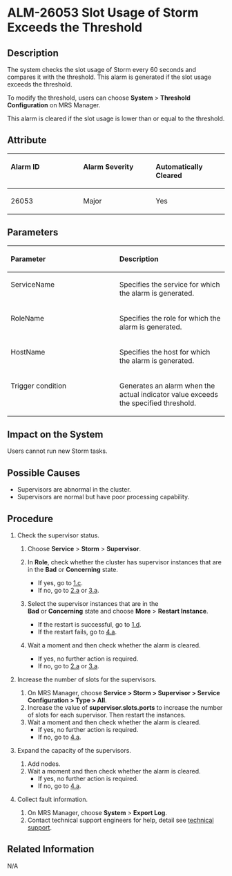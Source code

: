 # ALM-26053 Slot Usage of Storm Exceeds the Threshold<a name="EN-US_TOPIC_0125375213"></a>

## Description<a name="s03c6c42d4b274c40ba9e0fcabd88ab4b"></a>

The system checks the slot usage of Storm every 60 seconds and compares it with the threshold. This alarm is generated if the slot usage exceeds the threshold.

To modify the threshold, users can choose  **System**  \>  **Threshold Configuration**  on MRS Manager.

This alarm is cleared if the slot usage is lower than or equal to the threshold.

## Attribute<a name="s6297c8b248584a7eb28925005fce2d46"></a>

<a name="tafc882f788c84c339b8497feafa839bf"></a>
<table><thead align="left"><tr id="r04c4beda114c410e9f2f64c898e8eb45"><th class="cellrowborder" valign="top" width="33.33333333333333%" id="mcps1.1.4.1.1"><p id="afdc75f91af6246e29783ecc7a6508cd5"><a name="afdc75f91af6246e29783ecc7a6508cd5"></a><a name="afdc75f91af6246e29783ecc7a6508cd5"></a><strong id="ada5c3d82824445e8bf110b561b424be4"><a name="ada5c3d82824445e8bf110b561b424be4"></a><a name="ada5c3d82824445e8bf110b561b424be4"></a>Alarm ID</strong></p>
</th>
<th class="cellrowborder" valign="top" width="33.33333333333333%" id="mcps1.1.4.1.2"><p id="a89617aabb2264e0e9999380b28691190"><a name="a89617aabb2264e0e9999380b28691190"></a><a name="a89617aabb2264e0e9999380b28691190"></a><strong id="a75508494e17c414dbefc4530b40b5166"><a name="a75508494e17c414dbefc4530b40b5166"></a><a name="a75508494e17c414dbefc4530b40b5166"></a>Alarm Severity</strong></p>
</th>
<th class="cellrowborder" valign="top" width="33.33333333333333%" id="mcps1.1.4.1.3"><p id="a65bf926312634b7a9e157a7633e4bbe4"><a name="a65bf926312634b7a9e157a7633e4bbe4"></a><a name="a65bf926312634b7a9e157a7633e4bbe4"></a><strong id="abdf8986aba3843bbace427a1c9e367a3"><a name="abdf8986aba3843bbace427a1c9e367a3"></a><a name="abdf8986aba3843bbace427a1c9e367a3"></a>Automatically Cleared</strong></p>
</th>
</tr>
</thead>
<tbody><tr id="r58fa1995d39f4e2182edd28f23c6c866"><td class="cellrowborder" valign="top" width="33.33333333333333%" headers="mcps1.1.4.1.1 "><p id="en-us_topic_0053790967_p420326841881"><a name="en-us_topic_0053790967_p420326841881"></a><a name="en-us_topic_0053790967_p420326841881"></a>26053</p>
</td>
<td class="cellrowborder" valign="top" width="33.33333333333333%" headers="mcps1.1.4.1.2 "><p id="en-us_topic_0053790967_p492042251881"><a name="en-us_topic_0053790967_p492042251881"></a><a name="en-us_topic_0053790967_p492042251881"></a>Major</p>
</td>
<td class="cellrowborder" valign="top" width="33.33333333333333%" headers="mcps1.1.4.1.3 "><p id="en-us_topic_0053790967_p261193031881"><a name="en-us_topic_0053790967_p261193031881"></a><a name="en-us_topic_0053790967_p261193031881"></a>Yes</p>
</td>
</tr>
</tbody>
</table>

## Parameters<a name="s2896845c0c014472b82ded595bd2c0a6"></a>

<a name="t2511d13ba3494125b752f1587a979032"></a>
<table><thead align="left"><tr id="r1e99b58becad40aca8627315aebeafc6"><th class="cellrowborder" valign="top" width="50%" id="mcps1.1.3.1.1"><p id="a94a04e30df8447ebad299cfcfc444096"><a name="a94a04e30df8447ebad299cfcfc444096"></a><a name="a94a04e30df8447ebad299cfcfc444096"></a><strong id="a6a4d385d530e4a9e911acb2ec324f9e7"><a name="a6a4d385d530e4a9e911acb2ec324f9e7"></a><a name="a6a4d385d530e4a9e911acb2ec324f9e7"></a>Parameter</strong></p>
</th>
<th class="cellrowborder" valign="top" width="50%" id="mcps1.1.3.1.2"><p id="a4d1789bb08ba49deab3e8b1ad5b2e30a"><a name="a4d1789bb08ba49deab3e8b1ad5b2e30a"></a><a name="a4d1789bb08ba49deab3e8b1ad5b2e30a"></a><strong id="ae2e66fba8d5c492fb1bc2c411cb671e8"><a name="ae2e66fba8d5c492fb1bc2c411cb671e8"></a><a name="ae2e66fba8d5c492fb1bc2c411cb671e8"></a>Description</strong></p>
</th>
</tr>
</thead>
<tbody><tr id="r894ba2b74dbf4ab4a842f30e70a86a71"><td class="cellrowborder" valign="top" width="50%" headers="mcps1.1.3.1.1 "><p id="a16fc1a559d2040a59485aac05a120c81"><a name="a16fc1a559d2040a59485aac05a120c81"></a><a name="a16fc1a559d2040a59485aac05a120c81"></a>ServiceName</p>
</td>
<td class="cellrowborder" valign="top" width="50%" headers="mcps1.1.3.1.2 "><p id="a8b7ff90731db4adba17fcbc850a74812"><a name="a8b7ff90731db4adba17fcbc850a74812"></a><a name="a8b7ff90731db4adba17fcbc850a74812"></a>Specifies the service for which the alarm is generated.</p>
</td>
</tr>
<tr id="r895f7d357776473ba7f7bf8d0e5e11ac"><td class="cellrowborder" valign="top" width="50%" headers="mcps1.1.3.1.1 "><p id="a537003fc91554bd6b7282f1d766e713c"><a name="a537003fc91554bd6b7282f1d766e713c"></a><a name="a537003fc91554bd6b7282f1d766e713c"></a>RoleName</p>
</td>
<td class="cellrowborder" valign="top" width="50%" headers="mcps1.1.3.1.2 "><p id="en-us_topic_0053790967_p421312018815"><a name="en-us_topic_0053790967_p421312018815"></a><a name="en-us_topic_0053790967_p421312018815"></a>Specifies the role for which the alarm is generated.</p>
</td>
</tr>
<tr id="r60fd18d4a913434589a4c76e7ae337f4"><td class="cellrowborder" valign="top" width="50%" headers="mcps1.1.3.1.1 "><p id="a09425f4cf36f48fa84003f11d71bab35"><a name="a09425f4cf36f48fa84003f11d71bab35"></a><a name="a09425f4cf36f48fa84003f11d71bab35"></a>HostName</p>
</td>
<td class="cellrowborder" valign="top" width="50%" headers="mcps1.1.3.1.2 "><p id="en-us_topic_0053790967_p800105218815"><a name="en-us_topic_0053790967_p800105218815"></a><a name="en-us_topic_0053790967_p800105218815"></a>Specifies the host for which the alarm is generated.</p>
</td>
</tr>
<tr id="r048361d12ad2469eb4355755f6f721ae"><td class="cellrowborder" valign="top" width="50%" headers="mcps1.1.3.1.1 "><p id="ae0eed94b2bec4abd9e0ff7d74235eca1"><a name="ae0eed94b2bec4abd9e0ff7d74235eca1"></a><a name="ae0eed94b2bec4abd9e0ff7d74235eca1"></a>Trigger condition</p>
</td>
<td class="cellrowborder" valign="top" width="50%" headers="mcps1.1.3.1.2 "><p id="en-us_topic_0053790967_p777338418815"><a name="en-us_topic_0053790967_p777338418815"></a><a name="en-us_topic_0053790967_p777338418815"></a>Generates an alarm when the actual indicator value exceeds the specified threshold.</p>
</td>
</tr>
</tbody>
</table>

## Impact on the System<a name="sf602c100de9b4711b823b4e2a391e3df"></a>

Users cannot run new Storm tasks.

## Possible Causes<a name="s611c957bf15b4fd69c20e9dfe9283a1d"></a>

-   Supervisors are abnormal in the cluster.
-   Supervisors are normal but have poor processing capability.

## Procedure<a name="sfa52741755414e0682473e64488a7b6e"></a>

1.  Check the supervisor status.
    1.  Choose  **Service**  \>  **Storm**  \>  **Supervisor**.
    2.  In  **Role**, check whether the cluster has supervisor instances that are in the **Bad** or **Concerning**  state.
        -   If yes, go to  [1.c](#le74a21968690462cbcec4970c80412a0).
        -   If no, go to  [2.a](#l17da8a10abfc40eab14b4a441199677e) or [3.a](#le8d8078214aa413a86c59df91914e1ba).

    3.  <a name="le74a21968690462cbcec4970c80412a0"></a>Select the supervisor instances that are in the  **Bad** or **Concerning** state and choose **More**  \>  **Restart Instance**.
        -   If the restart is successful, go to  [1.d](#lc7bc3e040e1845f2b2e205e23be451dc).
        -   If the restart fails, go to  [4.a](#l701ebacc76f344b8bb059e5d44cc6f7c).

    4.  <a name="lc7bc3e040e1845f2b2e205e23be451dc"></a>Wait a moment and then check whether the alarm is cleared.
        -   If yes, no further action is required.
        -   If no, go to  [2.a](#l17da8a10abfc40eab14b4a441199677e) or [3.a](#le8d8078214aa413a86c59df91914e1ba).

2.  Increase the number of slots for the supervisors.
    1.  <a name="l17da8a10abfc40eab14b4a441199677e"></a>On MRS Manager, choose  **Service \> Storm \> Supervisor \> Service Configuration \> Type \> All**.
    2.  Increase the value of  **supervisor.slots.ports**  to increase the number of slots for each supervisor. Then restart the instances.
    3.  Wait a moment and then check whether the alarm is cleared.
        -   If yes, no further action is required.
        -   If no, go to  [4.a](#l701ebacc76f344b8bb059e5d44cc6f7c).

3.  Expand the capacity of the supervisors.
    1.  <a name="le8d8078214aa413a86c59df91914e1ba"></a>Add nodes.
    2.  Wait a moment and then check whether the alarm is cleared.
        -   If yes, no further action is required.
        -   If no, go to  [4.a](#l701ebacc76f344b8bb059e5d44cc6f7c).

4.  Collect fault information.
    1.  <a name="l701ebacc76f344b8bb059e5d44cc6f7c"></a>On MRS Manager, choose  **System**  \>  **Export Log**.
    2.  Contact technical support engineers for help, detail see  [technical support](https://docs.otc.t-systems.com/en-us/public/learnmore.html).


## Related Information<a name="s4e7d33bc379f4be68056aca6fcf94bd0"></a>

N/A

